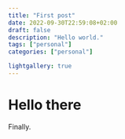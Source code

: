 ```yaml
---
title: "First post"
date: 2022-09-30T22:59:08+02:00
draft: false
description: "Hello world."
tags: ["personal"] 
categories: ["personal"]

lightgallery: true
---
```


# Hello there

Finally.
